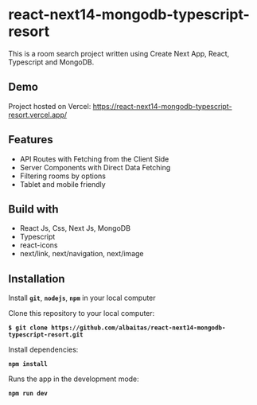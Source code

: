 # react-next14-mongodb-typescript-resort

This is a room search project written using Create Next App, React, Typescript and MongoDB.

## Demo

Project hosted on Vercel: https://react-next14-mongodb-typescript-resort.vercel.app/

## Features

- API Routes with Fetching from the Client Side
- Server Components with Direct Data Fetching
- Filtering rooms by options
- Tablet and mobile friendly

## Build with

- React Js, Css, Next Js, MongoDB
- Typescript
- react-icons
- next/link, next/navigation, next/image

## Installation

Install **`git`**, **`nodejs`**, **`npm`** in your local computer

Clone this repository to your local computer:

**`$ git clone https://github.com/albaitas/react-next14-mongodb-typescript-resort.git`**

Install dependencies:

**`npm install`**

Runs the app in the development mode:

**`npm run dev`**
